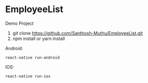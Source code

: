 # EmployeeList
Demo Project

1. git clone https://github.com/Santhosh-Muthu/EmployeeList.git
2. npm install or yarn install

Android:

```
react-native run-android
```
IOS:

```
react-native run-ios
```
